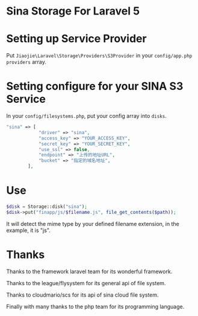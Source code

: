 Sina Storage For Laravel 5
===
# Setting up Service Provider
Put `Jiaojie\Laravel\Storage\Providers\S3Provider` in your `config/app.php` `providers` array.

# Setting configure for your SINA S3 Service
In your `config/filesystems.php`, put your config array into `disks`.
```php
"sina" => [
            "driver" => "sina",
            "access_key" => "YOUR_ACCESS_KEY",
            "secret_key" => "YOUR_SECRET_KEY",
            "use_ssl" => false,
            "endpoint" => "上传的地址URL",
            "bucket" => "指定的域名地址",
        ],
```

# Use
```php
$disk = Storage::disk("sina");
$disk->put("finapp/js/$filename.js", file_get_contents($path));
```

It will detect the mime type by your defined filename extension, in the example, it is "js".

# Thanks
Thanks to the framework laravel team for its wonderful framework.

Thanks to the league/flysystem for its general api of file system.

Thanks to cloudmario/scs for its api of sina cloud file system.

Finally with many thanks to the php team for its programming language.
